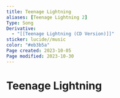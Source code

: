 ```yaml
---
title: Teenage Lightning
aliases: [Teenage Lightning 2]
Type: Song
Derivative:
  - "[[Teenage Lightning (CD Version)]]"
sticker: lucide//music
color: "#eb3b5a"
Page created: 2023-10-05
Page modified: 2023-10-30
---
```


# Teenage Lightning
